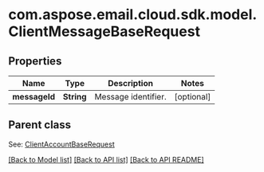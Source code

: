 
# com.aspose.email.cloud.sdk.model.ClientMessageBaseRequest
## Properties
Name | Type | Description | Notes
------------ | ------------- | ------------- | -------------
**messageId** | **String** | Message identifier.              |  [optional]


## Parent class

See: [ClientAccountBaseRequest](ClientAccountBaseRequest.md)

[[Back to Model list]](README.md#documentation-for-models) [[Back to API list]](README.md#documentation-for-api-endpoints) [[Back to API README]](README.md)

